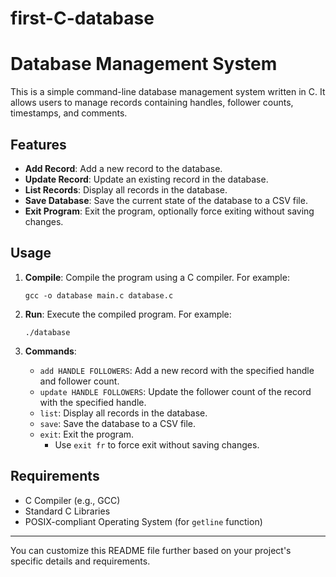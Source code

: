 # first-C-database


# Database Management System

This is a simple command-line database management system written in C. It allows users to manage records containing handles, follower counts, timestamps, and comments.

## Features

- **Add Record**: Add a new record to the database.
- **Update Record**: Update an existing record in the database.
- **List Records**: Display all records in the database.
- **Save Database**: Save the current state of the database to a CSV file.
- **Exit Program**: Exit the program, optionally force exiting without saving changes.

## Usage

1. **Compile**: Compile the program using a C compiler. For example:
   ```
   gcc -o database main.c database.c
   ```

2. **Run**: Execute the compiled program. For example:
   ```
   ./database
   ```

3. **Commands**:
   - `add HANDLE FOLLOWERS`: Add a new record with the specified handle and follower count.
   - `update HANDLE FOLLOWERS`: Update the follower count of the record with the specified handle.
   - `list`: Display all records in the database.
   - `save`: Save the database to a CSV file.
   - `exit`: Exit the program.
     - Use `exit fr` to force exit without saving changes.

## Requirements

- C Compiler (e.g., GCC)
- Standard C Libraries
- POSIX-compliant Operating System (for `getline` function)


---

You can customize this README file further based on your project's specific details and requirements.

